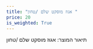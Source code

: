 ```yaml
---
title: "אגוז מוסקט שלם /טחון "
price: 20
is_weighted: True
---
```


תיאור המוצר: אגוז מוסקט שלם /טחון 
